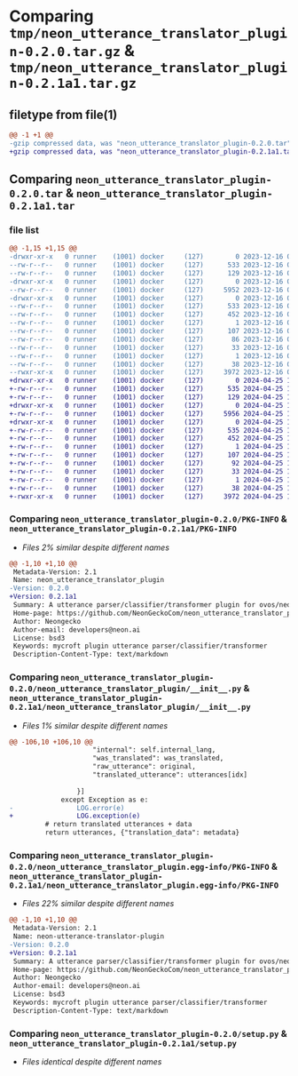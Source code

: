 # Comparing `tmp/neon_utterance_translator_plugin-0.2.0.tar.gz` & `tmp/neon_utterance_translator_plugin-0.2.1a1.tar.gz`

## filetype from file(1)

```diff
@@ -1 +1 @@
-gzip compressed data, was "neon_utterance_translator_plugin-0.2.0.tar", last modified: Sat Dec 16 01:06:35 2023, max compression
+gzip compressed data, was "neon_utterance_translator_plugin-0.2.1a1.tar", last modified: Thu Apr 25 18:31:40 2024, max compression
```

## Comparing `neon_utterance_translator_plugin-0.2.0.tar` & `neon_utterance_translator_plugin-0.2.1a1.tar`

### file list

```diff
@@ -1,15 +1,15 @@
-drwxr-xr-x   0 runner    (1001) docker     (127)        0 2023-12-16 01:06:35.901316 neon_utterance_translator_plugin-0.2.0/
--rw-r--r--   0 runner    (1001) docker     (127)      533 2023-12-16 01:06:35.901316 neon_utterance_translator_plugin-0.2.0/PKG-INFO
--rw-r--r--   0 runner    (1001) docker     (127)      129 2023-12-16 01:06:32.000000 neon_utterance_translator_plugin-0.2.0/README.md
-drwxr-xr-x   0 runner    (1001) docker     (127)        0 2023-12-16 01:06:35.901316 neon_utterance_translator_plugin-0.2.0/neon_utterance_translator_plugin/
--rw-r--r--   0 runner    (1001) docker     (127)     5952 2023-12-16 01:06:32.000000 neon_utterance_translator_plugin-0.2.0/neon_utterance_translator_plugin/__init__.py
-drwxr-xr-x   0 runner    (1001) docker     (127)        0 2023-12-16 01:06:35.901316 neon_utterance_translator_plugin-0.2.0/neon_utterance_translator_plugin.egg-info/
--rw-r--r--   0 runner    (1001) docker     (127)      533 2023-12-16 01:06:35.000000 neon_utterance_translator_plugin-0.2.0/neon_utterance_translator_plugin.egg-info/PKG-INFO
--rw-r--r--   0 runner    (1001) docker     (127)      452 2023-12-16 01:06:35.000000 neon_utterance_translator_plugin-0.2.0/neon_utterance_translator_plugin.egg-info/SOURCES.txt
--rw-r--r--   0 runner    (1001) docker     (127)        1 2023-12-16 01:06:35.000000 neon_utterance_translator_plugin-0.2.0/neon_utterance_translator_plugin.egg-info/dependency_links.txt
--rw-r--r--   0 runner    (1001) docker     (127)      107 2023-12-16 01:06:35.000000 neon_utterance_translator_plugin-0.2.0/neon_utterance_translator_plugin.egg-info/entry_points.txt
--rw-r--r--   0 runner    (1001) docker     (127)       86 2023-12-16 01:06:35.000000 neon_utterance_translator_plugin-0.2.0/neon_utterance_translator_plugin.egg-info/requires.txt
--rw-r--r--   0 runner    (1001) docker     (127)       33 2023-12-16 01:06:35.000000 neon_utterance_translator_plugin-0.2.0/neon_utterance_translator_plugin.egg-info/top_level.txt
--rw-r--r--   0 runner    (1001) docker     (127)        1 2023-12-16 01:06:35.000000 neon_utterance_translator_plugin-0.2.0/neon_utterance_translator_plugin.egg-info/zip-safe
--rw-r--r--   0 runner    (1001) docker     (127)       38 2023-12-16 01:06:35.901316 neon_utterance_translator_plugin-0.2.0/setup.cfg
--rwxr-xr-x   0 runner    (1001) docker     (127)     3972 2023-12-16 01:06:32.000000 neon_utterance_translator_plugin-0.2.0/setup.py
+drwxr-xr-x   0 runner    (1001) docker     (127)        0 2024-04-25 18:31:40.865698 neon_utterance_translator_plugin-0.2.1a1/
+-rw-r--r--   0 runner    (1001) docker     (127)      535 2024-04-25 18:31:40.865698 neon_utterance_translator_plugin-0.2.1a1/PKG-INFO
+-rw-r--r--   0 runner    (1001) docker     (127)      129 2024-04-25 18:31:34.000000 neon_utterance_translator_plugin-0.2.1a1/README.md
+drwxr-xr-x   0 runner    (1001) docker     (127)        0 2024-04-25 18:31:40.865698 neon_utterance_translator_plugin-0.2.1a1/neon_utterance_translator_plugin/
+-rw-r--r--   0 runner    (1001) docker     (127)     5956 2024-04-25 18:31:34.000000 neon_utterance_translator_plugin-0.2.1a1/neon_utterance_translator_plugin/__init__.py
+drwxr-xr-x   0 runner    (1001) docker     (127)        0 2024-04-25 18:31:40.865698 neon_utterance_translator_plugin-0.2.1a1/neon_utterance_translator_plugin.egg-info/
+-rw-r--r--   0 runner    (1001) docker     (127)      535 2024-04-25 18:31:40.000000 neon_utterance_translator_plugin-0.2.1a1/neon_utterance_translator_plugin.egg-info/PKG-INFO
+-rw-r--r--   0 runner    (1001) docker     (127)      452 2024-04-25 18:31:40.000000 neon_utterance_translator_plugin-0.2.1a1/neon_utterance_translator_plugin.egg-info/SOURCES.txt
+-rw-r--r--   0 runner    (1001) docker     (127)        1 2024-04-25 18:31:40.000000 neon_utterance_translator_plugin-0.2.1a1/neon_utterance_translator_plugin.egg-info/dependency_links.txt
+-rw-r--r--   0 runner    (1001) docker     (127)      107 2024-04-25 18:31:40.000000 neon_utterance_translator_plugin-0.2.1a1/neon_utterance_translator_plugin.egg-info/entry_points.txt
+-rw-r--r--   0 runner    (1001) docker     (127)       92 2024-04-25 18:31:40.000000 neon_utterance_translator_plugin-0.2.1a1/neon_utterance_translator_plugin.egg-info/requires.txt
+-rw-r--r--   0 runner    (1001) docker     (127)       33 2024-04-25 18:31:40.000000 neon_utterance_translator_plugin-0.2.1a1/neon_utterance_translator_plugin.egg-info/top_level.txt
+-rw-r--r--   0 runner    (1001) docker     (127)        1 2024-04-25 18:31:40.000000 neon_utterance_translator_plugin-0.2.1a1/neon_utterance_translator_plugin.egg-info/zip-safe
+-rw-r--r--   0 runner    (1001) docker     (127)       38 2024-04-25 18:31:40.865698 neon_utterance_translator_plugin-0.2.1a1/setup.cfg
+-rwxr-xr-x   0 runner    (1001) docker     (127)     3972 2024-04-25 18:31:34.000000 neon_utterance_translator_plugin-0.2.1a1/setup.py
```

### Comparing `neon_utterance_translator_plugin-0.2.0/PKG-INFO` & `neon_utterance_translator_plugin-0.2.1a1/PKG-INFO`

 * *Files 2% similar despite different names*

```diff
@@ -1,10 +1,10 @@
 Metadata-Version: 2.1
 Name: neon_utterance_translator_plugin
-Version: 0.2.0
+Version: 0.2.1a1
 Summary: A utterance parser/classifier/transformer plugin for ovos/neon/mycroft
 Home-page: https://github.com/NeonGeckoCom/neon_utterance_translator_plugin
 Author: Neongecko
 Author-email: developers@neon.ai
 License: bsd3
 Keywords: mycroft plugin utterance parser/classifier/transformer
 Description-Content-Type: text/markdown
```

### Comparing `neon_utterance_translator_plugin-0.2.0/neon_utterance_translator_plugin/__init__.py` & `neon_utterance_translator_plugin-0.2.1a1/neon_utterance_translator_plugin/__init__.py`

 * *Files 1% similar despite different names*

```diff
@@ -106,10 +106,10 @@
                     "internal": self.internal_lang,
                     "was_translated": was_translated,
                     "raw_utterance": original,
                     "translated_utterance": utterances[idx]
 
                 }]
             except Exception as e:
-                LOG.error(e)
+                LOG.exception(e)
         # return translated utterances + data
         return utterances, {"translation_data": metadata}
```

### Comparing `neon_utterance_translator_plugin-0.2.0/neon_utterance_translator_plugin.egg-info/PKG-INFO` & `neon_utterance_translator_plugin-0.2.1a1/neon_utterance_translator_plugin.egg-info/PKG-INFO`

 * *Files 22% similar despite different names*

```diff
@@ -1,10 +1,10 @@
 Metadata-Version: 2.1
 Name: neon-utterance-translator-plugin
-Version: 0.2.0
+Version: 0.2.1a1
 Summary: A utterance parser/classifier/transformer plugin for ovos/neon/mycroft
 Home-page: https://github.com/NeonGeckoCom/neon_utterance_translator_plugin
 Author: Neongecko
 Author-email: developers@neon.ai
 License: bsd3
 Keywords: mycroft plugin utterance parser/classifier/transformer
 Description-Content-Type: text/markdown
```

### Comparing `neon_utterance_translator_plugin-0.2.0/setup.py` & `neon_utterance_translator_plugin-0.2.1a1/setup.py`

 * *Files identical despite different names*

